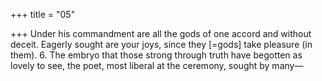 +++
title = "05"

+++
Under his commandment are all the gods of one accord and without  deceit.
Eagerly sought are your joys, since they [=gods] take pleasure (in them). 6. The embryo that those strong through truth have begotten as lovely to see, the poet, most liberal at the ceremony, sought by many—